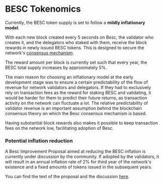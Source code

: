 # BESC Tokenomics

Currently, the BESC token supply is set to follow a **mildly inflationary model**. 

With each new block created every 5 seconds on Besc, the validator who creates it, and the delegators who staked with them, receive the block rewards in newly issued BESC tokens. This is designed to secure the network's [consensus mechanism](https://docs.bescscan.io/general/fuse-network-blockchain/fuse-consensus). 

The reward amount per block is currently set such that every year, the BESC total supply increases by approximately 5%.

The main reason for choosing an inflationary model at the early development stage was to ensure a certain predictability of the flow of revenue for network validators and delegators. If they had to exclusively rely on transaction fees as the reward for staking BESC and validating, it would be harder for them to predict their future returns, as transaction activity on the network can fluctuate a lot. The relative predictability of validator revenue is an important assumption behind the blockchain consensus theory on which the Besc consensus mechanism is based.  

Having substantial block rewards also makes it possible to keep transaction fees on the network low, facilitating adoption of Besc.

### Potential inflation reduction  

A Besc Improvement Proposal aimed at reducing the BESC inflation  is currently under discussion by the community. If adopted by the validators, it will result in an annual inflation rate of 2% for third year of the network's existence and a fixed amounts of tokens issued in the subsequent years.

You can find the text of the proposal and the discussion [here](https://forum.bescscan.io/t/changing-fuse-network-inflation-rate/102).   
